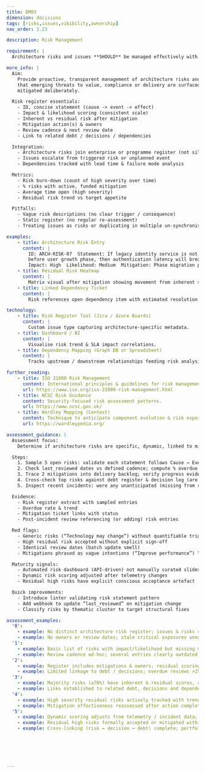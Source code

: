 ```yaml
---
title: DM03
dimension: decisions
tags: [risks,issues,vibibility,ownership]
nav_order: 2.23

description: Risk Management

requirement: |
  Architecture risks and issues **SHOULD** be managed effectively with the appropriate level of visibility and ownership.

more_info: |
  Aim:
    Provide proactive, transparent management of architecture risks and issues so
    that emerging threats to value, compliance or delivery are surfaced early and
    mitigated deliberately.

  Risk register essentials:
    - ID, concise statement (cause -> event -> effect)
    - Impact & likelihood scoring (consistent scale)
    - Inherent vs residual risk after mitigation
    - Mitigation action(s) & owners
    - Review cadence & next review date
    - Link to related debt / decisions / dependencies

  Integration:
    - Architecture risks join enterprise or programme register (not siloed)
    - Issues escalate from triggered risk or unplanned event
    - Dependencies tracked with lead time & failure mode analysis

  Metrics:
    - Risk burn-down (count of high severity over time)
    - % risks with active, funded mitigation
    - Average time open (high severity)
    - Residual risk trend vs target appetite

  Pitfalls:
    - Vague risk descriptions (no clear trigger / consequence)
    - Static register (no regular re-assessment)
    - Treating issues as risks or duplicating in multiple un-synchronised logs

examples: 
    - title: Architecture Risk Entry
      content: |
        ID: ARCH-RISK-07  Statement: If legacy identity service is not replaced
        before user growth phase, then authentication latency will breach SLA.
        Impact: High  Likelihood: Medium  Mitigation: Phase migration plan.
    - title: Residual Risk Heatmap
      content: |
        Matrix visual after mitigation showing movement from inherent scoring.
    - title: Linked Dependency Ticket
      content: |
        Risk references open dependency item with estimated resolution date.

technology:
    - title: Risk Register Tool (Jira / Azure Boards)
      content: |
        Custom issue type capturing architecture-specific metadata.
    - title: Dashboard / BI
      content: |
        Visualise risk trend & SLA impact correlations.
    - title: Dependency Mapping (Graph DB or Spreadsheet)
      content: |
        Tracks upstream / downstream relationships feeding risk analysis.

further_reading:
    - title: ISO 31000 Risk Management
      content: International principles & guidelines for risk management.
      url: https://www.iso.org/iso-31000-risk-management.html
    - title: NCSC Risk Guidance
      content: Security-focused risk assessment patterns.
      url: https://www.ncsc.gov.uk/
    - title: Wardley Mapping (Context)
      content: Technique to anticipate component evolution & risk exposure.
      url: https://wardleypedia.org/

assessment_guidance: |
  Assessment focus:
    Determine if architecture risks are specific, dynamic, linked to mitigations & decisions, and proportionally addressed.

  Steps:
    1. Sample 5 open risks: validate each statement follows Cause → Event → Impact clarity and has both inherent and residual scoring.
    2. Check last_reviewed dates vs defined cadence; compute % overdue.
    3. Trace 2 mitigations into delivery backlog; verify progress evidence & effectiveness reassessment.
    4. Cross-check top risks against debt register & decision log (are relationships captured?).
    5. Inspect recent incidents: were any unanticipated (missing from register) → indicates detection gap.

  Evidence:
    - Risk register extract with sampled entries
    - Overdue rate & trend
    - Mitigation ticket links with status
    - Post-incident review referencing (or adding) risk entries

  Red flags:
    - Generic risks (“Technology may change”) without quantifiable trigger
    - High residual risk accepted without explicit sign-off
    - Identical review dates (batch update smell)
    - Mitigations phrased as vague intentions (“Improve performance”) lacking actions

  Maturity signals:
    - Automated risk dashboard (API-driven) not manually curated slides
    - Dynamic risk scoring adjusted after telemetry changes
    - Residual high risks have explicit conscious acceptance artefact

  Quick improvements:
    - Introduce linter validating risk statement pattern
    - Add webhook to update “last_reviewed” on mitigation change
    - Classify risks by thematic cluster to target structural fixes

assessment_examples:
  '0':
    - example: No distinct architecture risk register; issues & risks conflated; vague entries ("technology may fail").
    - example: No owners or review dates; stale critical exposures unnoticed.
  '1':
    - example: Basic list of risks with impact/likelihood but missing mitigation detail & residual scoring.
    - example: Review cadence ad‑hoc; several entries clearly outdated.
  '2':
    - example: Register includes mitigations & owners; residual scoring inconsistent or absent for many.
    - example: Limited linkage to debt / decisions; overdue reviews >25%.
  '3':
    - example: Majority risks (≥70%) have inherent & residual scores, clear mitigation actions and next review dates.
    - example: Links established to related debt, decisions and dependencies; overdue <20%.
  '4':
    - example: High severity residual risks actively tracked with trend metrics; overdue reviews <10%.
    - example: Mitigation effectiveness reassessed after action completion; dashboard automated.
  '5':
    - example: Dynamic scoring adjusts from telemetry / incident data; predictive indicators feed register.
    - example: Residual high risks formally accepted or mitigated within defined SLA; overdue <5%.
    - example: Cross-linking (risk ↔ decision ↔ debt) complete; portfolio heatmaps drive strategic remediation.






---
```

